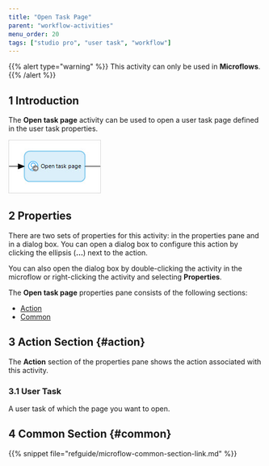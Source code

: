```yaml
---
title: "Open Task Page"
parent: "workflow-activities"
menu_order: 20
tags: ["studio pro", "user task", "workflow"]
---
```


{{% alert type="warning" %}}
This activity can only be used in **Microflows**.
{{% /alert %}}

## 1 Introduction

The **Open task page** activity can be used to open a user task page defined in the user task properties. 

![Open Task Page](attachments/open-user-task/open-task-page.jpg)

## 2 Properties

There are two sets of properties for this activity: in the properties pane and in a dialog box. You can open a dialog box to configure this action by clicking the ellipsis (**…**) next to the action.

You can also open the dialog box by double-clicking the activity in the microflow or right-clicking the activity and selecting **Properties**.

The **Open task page** properties pane consists of the following sections:

* [Action](#action)
* [Common](#common)

## 3 Action Section {#action}

The **Action** section of the properties pane shows the action associated with this activity.

### 3.1 User Task

A user task of which the page you want to open.

## 4 Common Section {#common}

{{% snippet file="refguide/microflow-common-section-link.md" %}}